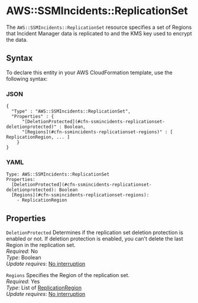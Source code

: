 # AWS::SSMIncidents::ReplicationSet<a name="aws-resource-ssmincidents-replicationset"></a>

The `AWS::SSMIncidents::ReplicationSet` resource specifies a set of Regions that Incident Manager data is replicated to and the KMS key used to encrypt the data\.

## Syntax<a name="aws-resource-ssmincidents-replicationset-syntax"></a>

To declare this entity in your AWS CloudFormation template, use the following syntax:

### JSON<a name="aws-resource-ssmincidents-replicationset-syntax.json"></a>

```
{
  "Type" : "AWS::SSMIncidents::ReplicationSet",
  "Properties" : {
      "[DeletionProtected](#cfn-ssmincidents-replicationset-deletionprotected)" : Boolean,
      "[Regions](#cfn-ssmincidents-replicationset-regions)" : [ ReplicationRegion, ... ]
    }
}
```

### YAML<a name="aws-resource-ssmincidents-replicationset-syntax.yaml"></a>

```
Type: AWS::SSMIncidents::ReplicationSet
Properties: 
  [DeletionProtected](#cfn-ssmincidents-replicationset-deletionprotected): Boolean
  [Regions](#cfn-ssmincidents-replicationset-regions): 
    - ReplicationRegion
```

## Properties<a name="aws-resource-ssmincidents-replicationset-properties"></a>

`DeletionProtected`  <a name="cfn-ssmincidents-replicationset-deletionprotected"></a>
Determines if the replication set deletion protection is enabled or not\. If deletion protection is enabled, you can't delete the last Region in the replication set\.  
*Required*: No  
*Type*: Boolean  
*Update requires*: [No interruption](https://docs.aws.amazon.com/AWSCloudFormation/latest/UserGuide/using-cfn-updating-stacks-update-behaviors.html#update-no-interrupt)

`Regions`  <a name="cfn-ssmincidents-replicationset-regions"></a>
Specifies the Region of the replication set\.  
*Required*: Yes  
*Type*: List of [ReplicationRegion](aws-properties-ssmincidents-replicationset-replicationregion.md)  
*Update requires*: [No interruption](https://docs.aws.amazon.com/AWSCloudFormation/latest/UserGuide/using-cfn-updating-stacks-update-behaviors.html#update-no-interrupt)
